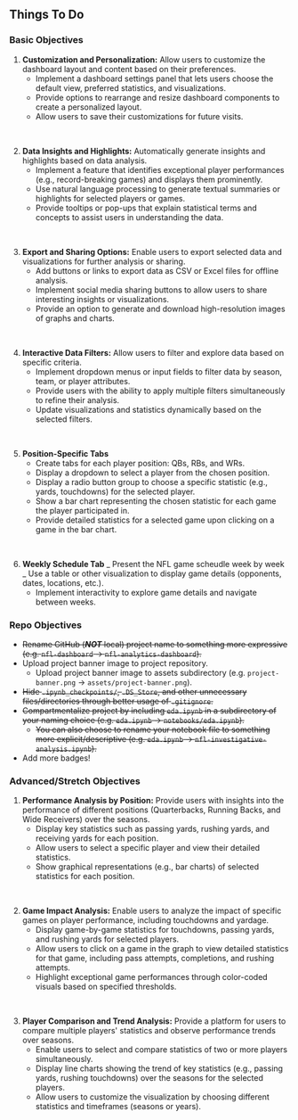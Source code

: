 ## Things To Do

### **Basic Objectives**

1. **Customization and Personalization:** Allow users to customize the dashboard layout and content based on their preferences.
   - Implement a dashboard settings panel that lets users choose the default view, preferred statistics, and visualizations.
   - Provide options to rearrange and resize dashboard components to create a personalized layout.
   - Allow users to save their customizations for future visits.

<br>

2. **Data Insights and Highlights:** Automatically generate insights and highlights based on data analysis.
   - Implement a feature that identifies exceptional player performances (e.g., record-breaking games) and displays them prominently.
   - Use natural language processing to generate textual summaries or highlights for selected players or games.
   - Provide tooltips or pop-ups that explain statistical terms and concepts to assist users in understanding the data.

<br>

3. **Export and Sharing Options:** Enable users to export selected data and visualizations for further analysis or sharing.
   - Add buttons or links to export data as CSV or Excel files for offline analysis.
   - Implement social media sharing buttons to allow users to share interesting insights or visualizations.
   - Provide an option to generate and download high-resolution images of graphs and charts.

<br>

4. **Interactive Data Filters:** Allow users to filter and explore data based on specific criteria.
   - Implement dropdown menus or input fields to filter data by season, team, or player attributes.
   - Provide users with the ability to apply multiple filters simultaneously to refine their analysis.
   - Update visualizations and statistics dynamically based on the selected filters.

<br>

5. **Position-Specific Tabs**
   - Create tabs for each player position: QBs, RBs, and WRs.
   - Display a dropdown to select a player from the chosen position.
   - Display a radio button group to choose a specific statistic (e.g., yards, touchdowns) for the selected player.
   - Show a bar chart representing the chosen statistic for each game the player participated in.
   - Provide detailed statistics for a selected game upon clicking on a game in the bar chart.

<br>

6. **Weekly Schedule Tab**
   _ Present the NFL game scheudle week by week
   _ Use a table or other visualization to display game details (opponents, dates, locations, etc.).
   - Implement interactivity to explore game details and navigate between weeks.

### **Repo Objectives**

- ~~Rename GitHub (**_NOT_** local) project name to something more expressive (e.g. `nfl-dashboard` -> `nfl-analytics-dashboard`).~~
- Upload project banner image to project repository.
  - Upload project banner image to assets subdirectory (e.g. `project-banner.png` -> `assets/project-banner.png`).
- ~~Hide `.ipynb_checkpoints/`, `.DS_Store`, and other unnecessary files/directories through better usage of `.gitignore`.~~
- ~~Compartmentalize project by including `eda.ipynb` in a subdirectory of your naming choice (e.g. `eda.ipynb` -> `notebooks/eda.ipynb`).~~
  - ~~You can also choose to rename your notebook file to something more explicit/descriptive (e.g. `eda.ipynb` -> `nfl-investigative-analysis.ipynb`).~~
- Add more badges!

### **Advanced/Stretch Objectives**

1. **Performance Analysis by Position:** Provide users with insights into the performance of different positions (Quarterbacks, Running Backs, and Wide Receivers) over the seasons.
   - Display key statistics such as passing yards, rushing yards, and receiving yards for each position.
   - Allow users to select a specific player and view their detailed statistics.
   - Show graphical representations (e.g., bar charts) of selected statistics for each position.

<br>

2. **Game Impact Analysis:** Enable users to analyze the impact of specific games on player performance, including touchdowns and yardage.
   - Display game-by-game statistics for touchdowns, passing yards, and rushing yards for selected players.
   - Allow users to click on a game in the graph to view detailed statistics for that game, including pass attempts, completions, and rushing attempts.
   - Highlight exceptional game performances through color-coded visuals based on specified thresholds.

<br>

3. **Player Comparison and Trend Analysis:** Provide a platform for users to compare multiple players' statistics and observe performance trends over seasons.
   - Enable users to select and compare statistics of two or more players simultaneously.
   - Display line charts showing the trend of key statistics (e.g., passing yards, rushing touchdowns) over the seasons for the selected players.
   - Allow users to customize the visualization by choosing different statistics and timeframes (seasons or years).
